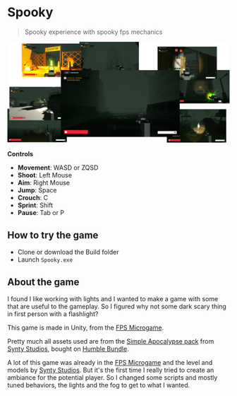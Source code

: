 # Spooky

> Spooky experience with spooky fps mechanics

![First Look](FirstLook.png)

**Controls**

- **Movement**: WASD or ZQSD
- **Shoot**: Left Mouse
- **Aim**: Right Mouse
- **Jump**: Space
- **Crouch**: C
- **Sprint**: Shift
- **Pause**: Tab or P

## How to try the game

- Clone or download the Build folder
- Launch `Spooky.exe`

## About the game

I found I like working with lights and I wanted to make a game with some that are useful to the gameplay. So I figured why not some dark scary thing in first person with a flashlight?

This game is made in Unity, from the [FPS Microgame](https://learn.unity.com/project/fps-template "Unity details page").

Pretty much all assets used are from the [Simple Apocalypse pack](https://syntystore.com/collections/simple-series/products/simple-apocalypse-cartoon-assets "Stynty Store product page") from [Synty Studios](https://www.syntystudios.com/ "Synty Studios homepage"), bought on [Humble Bundle](https://www.humblebundle.com/ "Humble Bundle homepage").

A lot of this game was already in the [FPS Microgame](https://learn.unity.com/project/fps-template "Unity details page") and the level and models by [Synty Studios](https://www.syntystudios.com/ "Synty Studios homepage"). But it's the first time I really tried to create an ambiance for the potential player. So I changed some scripts and mostly tuned behaviors, the lights and the fog to get to what I wanted.
